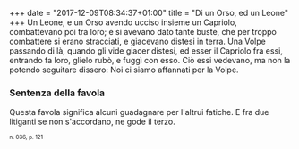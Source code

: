 +++
date = "2017-12-09T08:34:37+01:00"
title = "Di un Orso, ed un Leone"
+++
Un Leone, e un Orso avendo ucciso insieme un Capriolo, combattevano poi tra
loro; e si avevano dato tante buste, che per troppo combattere si erano
stracciati, e giacevano distesi in terra. Una Volpe passando di là, quando gli
vide giacer distesi, ed esser il Capriolo fra essi, entrando fa loro, glielo
rubò, e fuggì con esso. Ciò essi vedevano, ma non la potendo seguitare dissero:
Noi ci siamo affannati per la Volpe.

### Sentenza della favola
Questa favola significa alcuni guadagnare per l'altrui fatiche. E fra due
litiganti se non s'accordano, ne gode il terzo.

<sub><sub>n. 036, p. 121<sub><sub>
